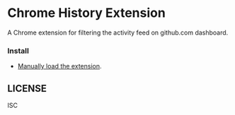 # Chrome History Extension

A Chrome extension for filtering the activity feed on github.com dashboard. 


### Install

- [Manually load the extension](hhttps://github.com/danielHava/chromeHistoryExtension#chrome).

## LICENSE

ISC
